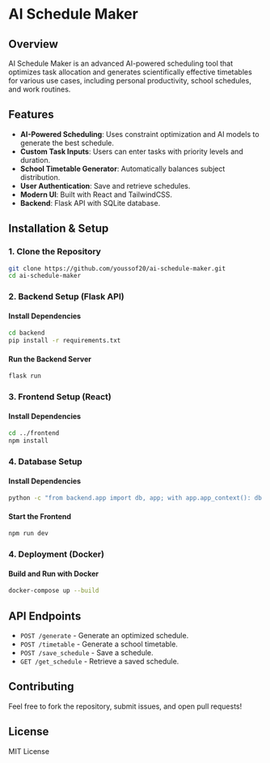 # AI Schedule Maker

## Overview
AI Schedule Maker is an advanced AI-powered scheduling tool that optimizes task allocation and generates scientifically effective timetables for various use cases, including personal productivity, school schedules, and work routines.

## Features
- **AI-Powered Scheduling**: Uses constraint optimization and AI models to generate the best schedule.
- **Custom Task Inputs**: Users can enter tasks with priority levels and duration.
- **School Timetable Generator**: Automatically balances subject distribution.
- **User Authentication**: Save and retrieve schedules.
- **Modern UI**: Built with React and TailwindCSS.
- **Backend**: Flask API with SQLite database.

## Installation & Setup
### 1. Clone the Repository
```sh
git clone https://github.com/youssof20/ai-schedule-maker.git
cd ai-schedule-maker
```

### 2. Backend Setup (Flask API)
#### Install Dependencies
```sh
cd backend
pip install -r requirements.txt
```
#### Run the Backend Server
```sh
flask run
```

### 3. Frontend Setup (React)
#### Install Dependencies
```sh
cd ../frontend
npm install
```


### 4. Database Setup
#### Install Dependencies
```sh
python -c "from backend.app import db, app; with app.app_context(): db.create_all()"
```
#### Start the Frontend
```sh
npm run dev
```

### 4. Deployment (Docker)
#### Build and Run with Docker
```sh
docker-compose up --build
```

## API Endpoints
- `POST /generate` - Generate an optimized schedule.
- `POST /timetable` - Generate a school timetable.
- `POST /save_schedule` - Save a schedule.
- `GET /get_schedule` - Retrieve a saved schedule.

## Contributing
Feel free to fork the repository, submit issues, and open pull requests!

## License
MIT License
